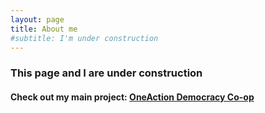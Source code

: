 ```yaml
---
layout: page
title: About me
#subtitle: I'm under construction
---
```

### This page and I are under construction

#### Check out my main project: <a href="https://oneaction.nz" target="_blank">OneAction Democracy Co-op</a>

